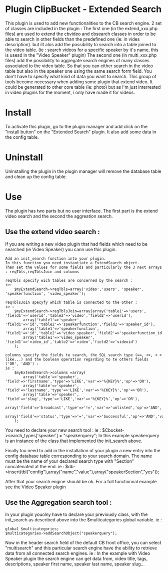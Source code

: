 # Plugin ClipBucket - Extended Search
This plugin is used to add new functionalities to the CB search engine. 2 set of classes are included in the plugin :
The first one (in the extend_xxx.php files) are used to extend the cbvideo and cbsearch classes in order to be able to search in other fields than the predefined one (ie: in vides description). but ilt alos add the possibility to search into a table joined to the video table. (ie : search videos for a specific speaker by it's name, this is usesd in the "Video Speaker" plugin)
The second one (in multi_xxx.php files) add the possibility to aggregate search engines of many classes associated to the video table. So that you can either search in the video table but also in the speaker one using the same search form field. You don't have to specify what kind of data you want to search. This group of tools become necessary when adding some plugin that extend video. It could be generated to other core table (ie: photo) but as i'm just interrested in video plugins for the moment, i only have made it for videos.      

# Install
To activate this plugin, go to the plugin manager and add click on the "install button" on the "Extended Search" plugin. It also add some data in the config table.

# Uninstall
Uninstalling the plugin in the plugin manager will remove the database table and clean up the config table.
	
# Use
The plugin has two parts but no user interface. The first part is the extend video search and the second the aggreation search.

## Use the extend video search :
If you are writing a new video plugin that had fields which need to be searched (ie Video Speaker) you cann use this plugin.
	
	Add an init_search function into your plugin. 
	In this function you need instantiate a ExtendSearch object.
	Then set the values for some fields and particularly the 3 next arrays : reqTbls,reqTblsJoin and columns
	
	reqTbls specify wich tables are concerned by the search : 
	ie: 
		$myExtendSearch->reqTbls=array('video','users', 'speaker', 'speakerfunction', 'video_speaker');
	
	reqTblsJoin specyfy which table is connected to the other : 
	ie :
		$myExtendSearch->reqTblsJoin=array(array('table1'=>'users', 'field1'=>'userid','table2'=>'video','field2'=>'userid'),
			array('table1'=>'speaker', 'field1'=>'id','table2'=>'speakerfunction','field2'=>'speaker_id'),
			array('table1'=>'speakerfunction', 'field1'=>'id','table2'=>'video_speaker','field2'=>'speakerfunction_id'),
			array('table1'=>'video_speaker', 'field1'=>'video_id','table2'=>'video','field2'=>'videoid')
		);
	
	columns specify the fields to search, the SQL search type (==, <>, < > like...) and the boolean operation regarding to te others fields ('OR', 'AND') :
	ie :
		$myExtendSearch->columns =array(
			array('table'=>'speaker', 'field'=>'firstname','type'=>'LIKE','var'=>'%{KEY}%','op'=>'OR'),
			array('table'=>'speaker', 'field'=>'lastname','type'=>'LIKE','var'=>'%{KEY}%','op'=>'OR'),
			array('table'=>'speaker', 'field'=>'slug','type'=>'LIKE','var'=>'%{KEY}%','op'=>'OR'),
			array('field'=>'broadcast','type'=>'!=','var'=>'unlisted','op'=>'AND','value'=>'static'),
			array('field'=>'status','type'=>'=','var'=>'Successful','op'=>'AND','value'=>'static')
		);

You need to declare your new search tool :
ie : $Cbucket->search_types['speaker'] = "speakerquery";
In this example speakerquery is an instance of the class that implemented the init_search above.

Finally tou need to add in the installation of your plugin a new entry into the config database table corresponding to your search domain. The name must be the name of your declared search type with "Section" concatenated at the end.
ie : 	$db->insert(tbl("config"),array("name","value"),array("speakerSection","yes"));	

After that your search engine should be ok.
For a full functionnal example see the Video Speaker plugin

## Use the Aggregation search tool :
In your plugin youolny have to declare your previously class, with the init_search as described above into the $multicategories global variable.
ie :

	global $multicategories;
	$multicategories->addSearchObject("speakerquery");

Now in the header search field of the default CB front office, you can select "multisearch" and this particular search engine have the ability to retrieve data from all connected search engines.
ie : In the example with Video Speaker plugin the search engine can get data from, video title, tags, descriptions, speaker first name, speaker last name, speaker slug... 


